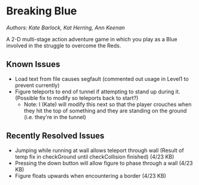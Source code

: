 # Breaking Blue
*Authors: Kate Barlock, Kat Herring, Ann Keenan*

A 2-D multi-stage action adventure game in which you play as a Blue involved in the struggle to overcome the Reds.


## Known Issues
- Load text from file causes segfault (commented out usage in Level1 to prevent currently)
- Figure teleports to end of tunnel if attempting to stand up during it. (Possible fix to modify so teleports back to start?) 
  - Note: I (Kate) will modify this next so that the player crouches when they hit the top of something and they are standing on the ground (i.e. they're in the tunnel)

## Recently Resolved Issues
- Jumping while running at wall allows teleport through wall (Result of temp fix in checkGround until checkCollision finished) (4/23 KB)
- Pressing the down button will allow figure to phase through a wall (4/23 KB)
- Figure floats upwards when encountering a border (4/23 KB)
